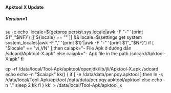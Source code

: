 #### Apktool X Update

##### Version=1

su -c echo 'locale=$(getprop persist.sys.locale|awk -F "-" '{print $1"_"$NF}')
  [[ ${locale} == "" ]] && locale=$(settings get system system_locales|awk -F "," '{print $1}'|awk -F "-" '{print $1"_"$NF}')
if [ "$locale" == "vi_VN" ];then
caiapk="- File Apk ở đường dẫn /sdcard/Apktool-X.apk"
else
caiapk="- Apk file in the path /sdcard/Apktool-X.apk"
fi

cp -rf /data/local/Tool-Apk/apktool/openjdk/lib/jli/Apktool-X.apk /sdcard
echo
echo -n "$caiapk"
kk() {
if [ -e /data/data/per.pqy.apktool ];then
ln -s /data/local/Tool-Apk/apktool /data/data/per.pqy.apktool/apktool
else
echo -n "."
sleep 2
kk
fi
}
kk' > /data/local/Tool-Apk/apktool_x
